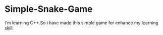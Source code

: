 # Simple-Snake-Game
I'm learning C++.So i have made this simple game for enhance my learning skill.
